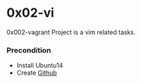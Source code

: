 # 0x02-vi
  
0x002-vagrant Project is a vim related tasks.


### Precondition 

- Install Ubuntu14
- Create [Github](https://github.com/)

